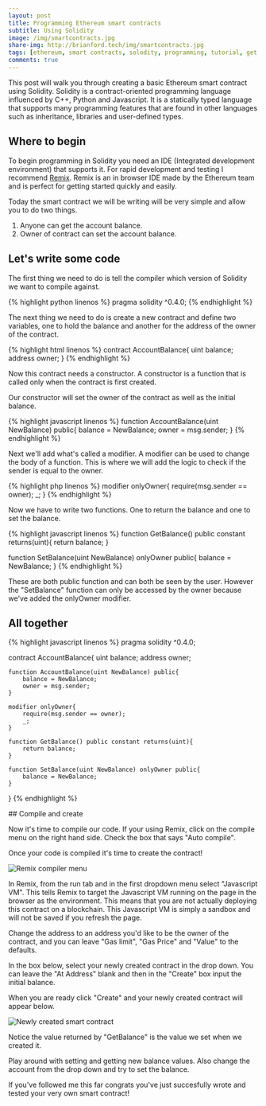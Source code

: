 ```yaml
---
layout: post
title: Programming Ethereum smart contracts
subtitle: Using Solidity
image: /img/smartcontracts.jpg
share-img: http://brianford.tech/img/smartcontracts.jpg
tags: [ethereum, smart contracts, solodity, programming, tutorial, get started, bitcoin]
comments: true
---
```


This post will walk you through creating a basic Ethereum smart contract using Solidity.
Solidity is a contract-oriented programming language influenced by C++, Python and Javascript.
It is a statically typed language that supports many programming features that are found in other languages such as inheritance, libraries and user-defined types.

## Where to begin

To begin programming in Solidity you need an IDE (Integrated development environment) that supports it.
For rapid development and testing I recommend <a href="https://remix.ethereum.org">Remix</a>. 
Remix is an in browser IDE made by the Ethereum team and is perfect for getting started quickly and easily. 

Today the smart contract we will be writing will be very simple and allow you to do two things.

1. Anyone can get the account balance.
2. Owner of contract can set the account balance.


## Let's write some code

The first thing we need to do is tell the compiler which version of Solidity we want to compile against.

{% highlight python linenos %}
 pragma solidity ^0.4.0;
{% endhighlight %}

The next thing we need to do is create a new contract and define two variables, one to hold the balance and another for the address of the owner of the contract.

{% highlight html linenos %}
contract AccountBalance{
    uint balance;
    address owner;
}
{% endhighlight %}

Now this contract needs a constructor. A constructor is a function that is called only when the contract is first created. 

Our constructor will set the owner of the contract as well as the initial balance.

{% highlight javascript linenos %}
function AccountBalance(uint NewBalance) public{
    balance = NewBalance;
    owner = msg.sender;
}
{% endhighlight %}

Next we'll add what's called a modifier. 
A modifier can be used to change the body of a function.
This is where we will add the logic to check if the sender is equal to the owner.

{% highlight php linenos %}
modifier onlyOwner{
    require(msg.sender == owner);
    _;
}
{% endhighlight %}

Now we have to write two functions. One to return the balance and one to set the balance.

{% highlight javascript linenos %}
function GetBalance() public constant returns(uint){
    return balance;
}

function SetBalance(uint NewBalance) onlyOwner public{
    balance = NewBalance;
}
{% endhighlight %}

These are both public function and can both be seen by the user.
However the "SetBalance" function can only be accessed by the owner because we've added the onlyOwner modifier. 

## All together
<p></p>
{% highlight javascript linenos %}
pragma solidity ^0.4.0;

contract AccountBalance{
    uint balance;
    address owner;
    
    function AccountBalance(uint NewBalance) public{
        balance = NewBalance;
        owner = msg.sender;
    }
    
    modifier onlyOwner{
        require(msg.sender == owner);
        _;
    }
    
    function GetBalance() public constant returns(uint){
        return balance;
    }
    
    function SetBalance(uint NewBalance) onlyOwner public{
        balance = NewBalance;
    }
}
{% endhighlight %}
<p></p>
## Compile and create

Now it's time to compile our code. If your using Remix, click on the compile menu on the right hand side.
Check the box that says "Auto compile".

Once your code is compiled it's time to create the contract!

<img src="../img/remixUI.png" alt="Remix compiler menu" />

In Remix, from the run tab and in the first dropdown menu select "Javascript VM".
This tells Remix to target the Javascript VM running on the page in the browser as the environment. 
This means that you are not actually deploying this contract on a blockchain.
This Javascript VM is simply a sandbox and will not be saved if you refresh the page.

Change the address to an address you'd like to be the owner of the contract, and you can leave "Gas limit", "Gas Price" and "Value" to the defaults.

In the box below, select your newly created contract in the drop down.
You can leave the "At Address" blank and then in the "Create" box input the initial balance.

When you are ready click "Create" and your newly created contract will appear below. 

<img src="../img/deployedContract.png" alt="Newly created smart contract" />

Notice the value returned by "GetBalance" is the value we set when we created it.

Play around with setting and getting new balance values. 
Also change the account from the drop down and try to set the balance.

If you've followed me this far congrats you've just succesfully wrote and tested your very own smart contract!

